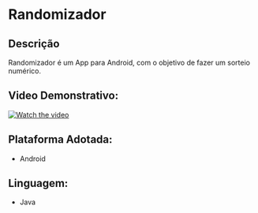 # Randomizador

## Descrição
Randomizador é um App para Android, com o objetivo de fazer um sorteio numérico.

## Video Demonstrativo:
[![Watch the video](https://i.imgur.com/vKb2F1B.png)](https://youtu.be/uJgLKGlOTJU)

## Plataforma Adotada: 
  - Android

## Linguagem: 
  - Java
